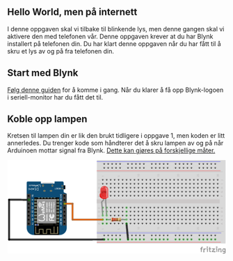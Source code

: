 ## Hello World, men på internett

I denne oppgaven skal vi tilbake til blinkende lys, men denne gangen skal vi aktivere den med telefonen vår. Denne oppgaven krever at du har Blynk installert på telefonen din. Du har klart denne oppgaven når du har fått til å skru et lys av og på fra telefonen din. 

## Start med Blynk 
[Følg denne guiden](https://www.blynk.cc/getting-started/) for å komme i gang. Når du klarer å få opp Blynk-logoen i seriell-monitor har du fått det til. 

## Koble opp lampen 
Kretsen til lampen din er lik den brukt tidligere i oppgave 1, men koden er litt annerledes. Du trenger kode som håndterer det å skru lampen av og på når Arduinoen mottar signal fra Blynk. [Dette kan gjøres på forskjellige måter.](http://help.blynk.cc/getting-started-library-auth-token-code-examples/blynk-basics/what-is-virtual-pins)

![ledkrets](../oppgave1/oppgave1.png)